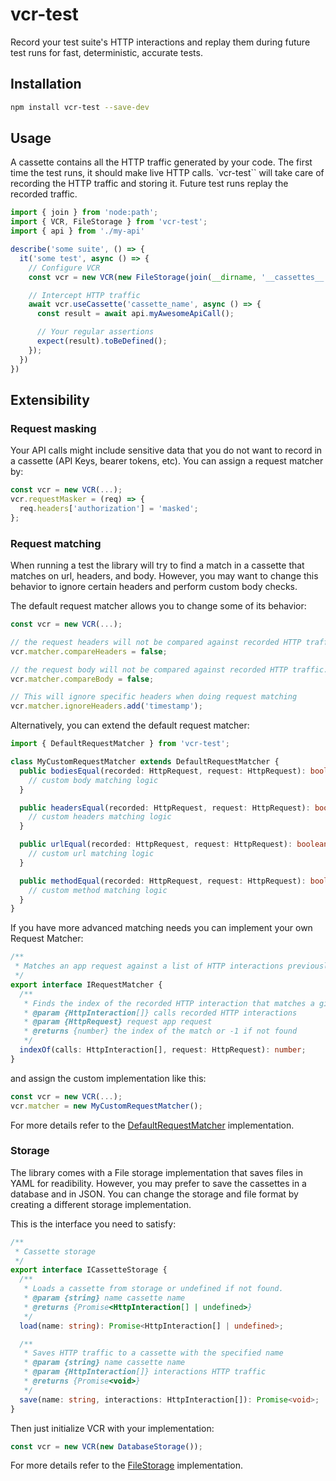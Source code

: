 # vcr-test

Record your test suite's HTTP interactions and replay them during future test runs for fast, deterministic, accurate tests.

## Installation

```bash
npm install vcr-test --save-dev
```

## Usage
A cassette contains all the HTTP traffic generated by your code. The first time the test runs, it should make live HTTP calls. `vcr-test`` will take care of recording the HTTP traffic and storing it. Future test runs replay the recorded traffic.

```ts
import { join } from 'node:path';
import { VCR, FileStorage } from 'vcr-test';
import { api } from './my-api'

describe('some suite', () => {
  it('some test', async () => {
    // Configure VCR
    const vcr = new VCR(new FileStorage(join(__dirname, '__cassettes__')));

    // Intercept HTTP traffic
    await vcr.useCassette('cassette_name', async () => {
      const result = await api.myAwesomeApiCall();

      // Your regular assertions
      expect(result).toBeDefined();
    });
  })
})
```

## Extensibility

### Request masking
Your API calls might include sensitive data that you do not want to record in a cassette (API Keys, bearer tokens, etc). You can assign a request matcher by:

```ts
const vcr = new VCR(...);
vcr.requestMasker = (req) => {
  req.headers['authorization'] = 'masked';
};
```

### Request matching
When running a test the library will try to find a match in a cassette that matches on url, headers, and body. However, you may want to change this behavior to ignore certain headers and perform custom body checks.

The default request matcher allows you to change some of its behavior:

```ts
const vcr = new VCR(...);

// the request headers will not be compared against recorded HTTP traffic.
vcr.matcher.compareHeaders = false; 

// the request body will not be compared against recorded HTTP traffic.
vcr.matcher.compareBody = false;

// This will ignore specific headers when doing request matching
vcr.matcher.ignoreHeaders.add('timestamp');
```

Alternatively, you can extend the default request matcher:

```ts
import { DefaultRequestMatcher } from 'vcr-test';

class MyCustomRequestMatcher extends DefaultRequestMatcher {
  public bodiesEqual(recorded: HttpRequest, request: HttpRequest): boolean {
    // custom body matching logic
  }

  public headersEqual(recorded: HttpRequest, request: HttpRequest): boolean {
    // custom headers matching logic
  }

  public urlEqual(recorded: HttpRequest, request: HttpRequest): boolean {
    // custom url matching logic
  }

  public methodEqual(recorded: HttpRequest, request: HttpRequest): boolean {
    // custom method matching logic
  }
}
```

If you have more advanced matching needs you can implement your own Request Matcher:

```ts
/**
 * Matches an app request against a list of HTTP interactions previously recorded
 */
export interface IRequestMatcher {
  /**
   * Finds the index of the recorded HTTP interaction that matches a given request
   * @param {HttpInteraction[]} calls recorded HTTP interactions
   * @param {HttpRequest} request app request
   * @returns {number} the index of the match or -1 if not found
   */
  indexOf(calls: HttpInteraction[], request: HttpRequest): number;
}
```

and assign the custom implementation like this:

```ts
const vcr = new VCR(...);
vcr.matcher = new MyCustomRequestMatcher();
```

For more details refer to the [DefaultRequestMatcher](https://github.com/epignosisx/vcr-test/blob/main/src/default-request-matcher.ts) implementation.

### Storage
The library comes with a File storage implementation that saves files in YAML for readibility. However, you may prefer to save the cassettes in a database and in JSON. You can change the storage and file format by creating a different storage implementation.

This is the interface you need to satisfy:

```ts
/**
 * Cassette storage
 */
export interface ICassetteStorage {
  /**
   * Loads a cassette from storage or undefined if not found.
   * @param {string} name cassette name
   * @returns {Promise<HttpInteraction[] | undefined>}
   */
  load(name: string): Promise<HttpInteraction[] | undefined>;

  /**
   * Saves HTTP traffic to a cassette with the specified name
   * @param {string} name cassette name
   * @param {HttpInteraction[]} interactions HTTP traffic
   * @returns {Promise<void>}
   */
  save(name: string, interactions: HttpInteraction[]): Promise<void>;
}
```

Then just initialize VCR with your implementation:

```ts
const vcr = new VCR(new DatabaseStorage());
```

For more details refer to the [FileStorage](https://github.com/epignosisx/vcr-test/blob/main/src/file-storage.ts) implementation.

